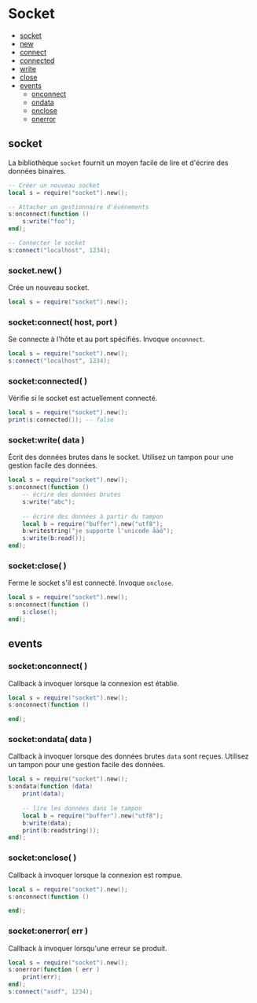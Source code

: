 # Socket
* [socket](#socket-)
* [new](#socketnew-)
* [connect](#socketconnect-host-port-)
* [connected](#socketconnected-)
* [write](#socketwrite-data-)
* [close](#socketclose-)
* [events](#events)
	* [onconnect](#socketonconnect-)
	* [ondata](#socketondata-data-)
	* [onclose](#socketonclose-)
	* [onerror](#socketonerror-err-)



## socket
La bibliothèque ``socket`` fournit un moyen facile de lire et d'écrire des données binaires.

```lua
-- Créer un nouveau socket
local s = require("socket").new();

-- Attacher un gestionnaire d'événements
s:onconnect(function ()
	s:write("foo");
end);

-- Connecter le socket
s:connect("localhost", 1234);
```


### socket.new( )
Crée un nouveau socket.

```lua
local s = require("socket").new();
```



### socket:connect( host, port )
Se connecte à l'hôte et au port spécifiés. Invoque ``onconnect``.

```lua
local s = require("socket").new();
s:connect("localhost", 1234);
```



### socket:connected( )
Vérifie si le socket est actuellement connecté.

```lua
local s = require("socket").new();
print(s:connected()); -- false
```



### socket:write( data )
Écrit des données brutes dans le socket. Utilisez un tampon pour une gestion facile des données.

```lua
local s = require("socket").new();
s:onconnect(function ()
	-- écrire des données brutes
	s:write("abc");
	
	-- écrire des données à partir du tampon
	local b = require("buffer").new("utf8");
	b:writestring("je supporte l'unicode åäö");
	s:write(b:read());
end);
```



### socket:close( )
Ferme le socket s'il est connecté. Invoque ``onclose``.

```lua
local s = require("socket").new();
s:onconnect(function ()
	s:close();
end);
```



## events



### socket:onconnect( )
Callback à invoquer lorsque la connexion est établie.

```lua
local s = require("socket").new();
s:onconnect(function ()

end);
```



### socket:ondata( data )
Callback à invoquer lorsque des données brutes ``data`` sont reçues. Utilisez un tampon pour une gestion facile des données.

```lua
local s = require("socket").new();
s:ondata(function (data)
	print(data);
	
	-- lire les données dans le tampon
	local b = require("buffer").new("utf8");
	b:write(data);
	print(b:readstring());
end);
```



### socket:onclose( )
Callback à invoquer lorsque la connexion est rompue.

```lua
local s = require("socket").new();
s:onconnect(function ()

end);
```



### socket:onerror( err )
Callback à invoquer lorsqu'une erreur se produit.

```lua
local s = require("socket").new();
s:onerror(function ( err )
	print(err);
end);
s:connect("asdf", 1234);
```


